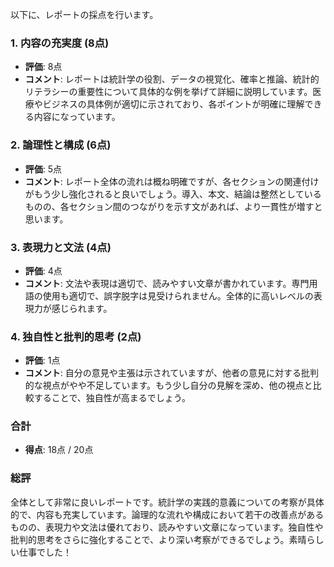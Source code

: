 以下に、レポートの採点を行います。

### 1. 内容の充実度 (8点)
- **評価**: 8点
- **コメント**: レポートは統計学の役割、データの視覚化、確率と推論、統計的リテラシーの重要性について具体的な例を挙げて詳細に説明しています。医療やビジネスの具体例が適切に示されており、各ポイントが明確に理解できる内容になっています。

### 2. 論理性と構成 (6点)
- **評価**: 5点
- **コメント**: レポート全体の流れは概ね明確ですが、各セクションの関連付けがもう少し強化されると良いでしょう。導入、本文、結論は整然としているものの、各セクション間のつながりを示す文があれば、より一貫性が増すと思います。

### 3. 表現力と文法 (4点)
- **評価**: 4点
- **コメント**: 文法や表現は適切で、読みやすい文章が書かれています。専門用語の使用も適切で、誤字脱字は見受けられません。全体的に高いレベルの表現力が感じられます。

### 4. 独自性と批判的思考 (2点)
- **評価**: 1点
- **コメント**: 自分の意見や主張は示されていますが、他者の意見に対する批判的な視点がやや不足しています。もう少し自分の見解を深め、他の視点と比較することで、独自性が高まるでしょう。

### 合計
- **得点**: 18点 / 20点

### 総評
全体として非常に良いレポートです。統計学の実践的意義についての考察が具体的で、内容も充実しています。論理的な流れや構成において若干の改善点があるものの、表現力や文法は優れており、読みやすい文章になっています。独自性や批判的思考をさらに強化することで、より深い考察ができるでしょう。素晴らしい仕事でした！